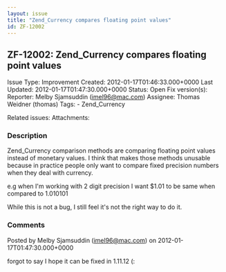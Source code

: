 ```yaml
---
layout: issue
title: "Zend_Currency compares floating point values"
id: ZF-12002
---
```


ZF-12002: Zend\_Currency compares floating point values
-------------------------------------------------------

 Issue Type: Improvement Created: 2012-01-17T01:46:33.000+0000 Last Updated: 2012-01-17T01:47:30.000+0000 Status: Open Fix version(s): 
 Reporter:  Melby Sjamsuddin (imel96@mac.com)  Assignee:  Thomas Weidner (thomas)  Tags: - Zend\_Currency
 
 Related issues: 
 Attachments: 
### Description

Zend\_Currency comparison methods are comparing floating point values instead of monetary values. I think that makes those methods unusable because in practice people only want to compare fixed precision numbers when they deal with currency.

e.g when I'm working with 2 digit precision I want $1.01 to be same when compared to 1.010101

While this is not a bug, I still feel it's not the right way to do it.

 

 

### Comments

Posted by Melby Sjamsuddin (imel96@mac.com) on 2012-01-17T01:47:30.000+0000

forgot to say I hope it can be fixed in 1.11.12 (:

 

 